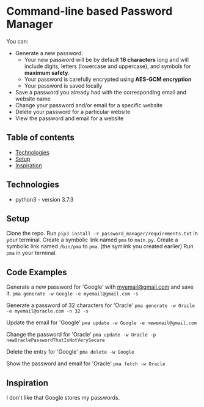 # Command-line based Password Manager

You can:
  * Generate a new password:
    * Your new password will be by default **16 characters** long and will include digits, letters (lowercase and uppercase), and symbols for **maximum safety**.
    * Your password is carefully encrypted using **AES-GCM encryption**
    * Your password is saved locally
  * Save a password you already had with the corresponding email and website name
  * Change your password and/or email for a specific website
  * Delete your password for a particular website
  * View the password and email for a website

## Table of contents
* [Technologies](#technologies)
* [Setup](#setup)
* [Inspiration](#inspiration)

## Technologies
* python3 - version 3.7.3

## Setup
Clone the repo.
Run `pip3 install -r password_manager/requirements.txt` in your terminal.
Create a symbolic link named `pma` to `main.py`.
Create a symbolic link named `/bin/pma` to `pma`. (the symlink you created earlier)
Run `pma` in your terminal.

## Code Examples
Generate a new password for 'Google' with myemail@gmail.com and save it.
`pma generate -w Google -e myemail@gmail.com -s`

Generate a password of 32 characters for 'Oracle'
`pma generate -w Oracle -e myemail@oracle.com -n 32 -s`

Update the email for 'Google'
`pma update -w Google -e newemail@gmail.com`

Change the password for 'Oracle'
`pma update -w Oracle -p newOraclePasswordThatIsNotVerySecure`

Delete the entry for 'Google'
`pma delete -w Google`

Show the password and email for 'Oracle'
`pma fetch -w Oracle`

## Inspiration
I don't like that Google stores my passwords.
